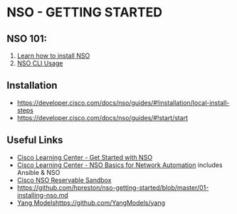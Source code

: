 # NSO - GETTING STARTED

## NSO 101:
1. [Learn how to install NSO](01_nso_installation.md)
1. [NSO CLI Usage](02_cli_usage.md)

## Installation
* https://developer.cisco.com/docs/nso/guides/#!installation/local-install-steps
* https://developer.cisco.com/docs/nso/guides/#!start/start

## Useful Links
* [Cisco Learning Center - Get Started with NSO](https://developer.cisco.com/learning/tracks/get_started_with_nso)
* [Cisco Learning Center - NSO Basics for Network Automation](https://developer.cisco.com/learning/modules/nso-basics/) includes Ansible & NSO
* [Cisco NSO Reservable Sandbox](https://devnetsandbox.cisco.com/RM/Diagram/Index/43964e62-a13c-4929-bde7-a2f68ad6b27c?diagramType=Topology)
* https://github.com/hpreston/nso-getting-started/blob/master/01-installing-nso.md
* [Yang Models](https://github.com/YangModels/yang)https://github.com/YangModels/yang
